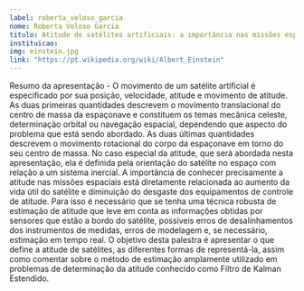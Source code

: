 ```yaml
---
label: roberta_veloso_garcia
nome: Roberta Veloso Garcia
titulo: Atitude de satélites artificiais: a importância nas missões espaciais e como determiná-la
instituicao:
img: einstein.jpg
link: "https://pt.wikipedia.org/wiki/Albert_Einstein"
---
```


Resumo da apresentação - O movimento de um satélite artificial é especificado por sua posição, velocidade, atitude e movimento de atitude. As duas primeiras quantidades 
descrevem o movimento translacional do centro de massa da espaçonave e constituem os temas mecânica celeste, determinação orbital ou navegação espacial, dependendo que 
aspecto do problema que está sendo abordado. As duas últimas quantidades descrevem o movimento rotacional do corpo da espaçonave em torno do seu centro de massa. No caso 
especial da atitude, que será abordada nesta apresentação, ela é definida pela orientação do satélite no espaço com relação a um sistema inercial.
A importância de conhecer precisamente a atitude nas missões espaciais está diretamente relacionada ao aumento da vida útil do satélite e diminuição do desgaste dos 
equipamentos de controle de atitude. Para isso é necessário que se tenha uma técnica robusta de estimação de atitude que leve em conta as informações obtidas por sensores 
que estão a bordo do satélite, possíveis erros de desalinhamentos dos instrumentos de medidas, erros de modelagem e, se necessário, estimação em tempo real.
O objetivo desta palestra é apresentar o que define a atitude de satélites, as diferentes formas de representá-la, assim como comentar sobre o método de estimação amplamente 
utilizado em problemas de determinação da atitude conhecido como Filtro de Kalman Estendido.


